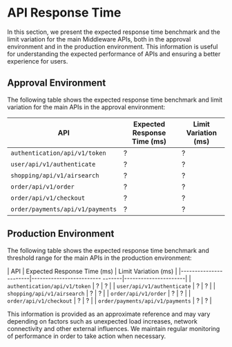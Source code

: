 # API Response Time

In this section, we present the expected response time benchmark and the limit variation for the main Middleware APIs, both in the approval environment and in the production environment. This information is useful for understanding the expected performance of APIs and ensuring a better experience for users.

## Approval Environment

The following table shows the expected response time benchmark and limit variation for the main APIs in the approval environment:

| API | Expected Response Time (ms) | Limit Variation (ms) |
|-----------------------|--------------------------------|----------------------|
| `authentication/api/v1/token` | ? | ? |
| `user/api/v1/authenticate` | ? | ? |
| `shopping/api/v1/airsearch` | ? | ? |
| `order/api/v1/order` | ? | ? |
| `order/api/v1/checkout` | ? | ? |
| `order/payments/api/v1/payments` | ? | ? |

## Production Environment

The following table shows the expected response time benchmark and threshold range for the main APIs in the production environment:

| API | Expected Response Time (ms) | Limit Variation (ms) |
|-----------------------|------------------------- -------|----------------------|
| `authentication/api/v1/token` | ? | ? |
| `user/api/v1/authenticate` | ? | ? |
| `shopping/api/v1/airsearch` | ? | ? |
| `order/api/v1/order` | ? | ? |
| `order/api/v1/checkout` | ? | ? |
| `order/payments/api/v1/payments` | ? | ? |

This information is provided as an approximate reference and may vary depending on factors such as unexpected load increases, network connectivity and other external influences. We maintain regular monitoring of performance in order to take action when necessary.

